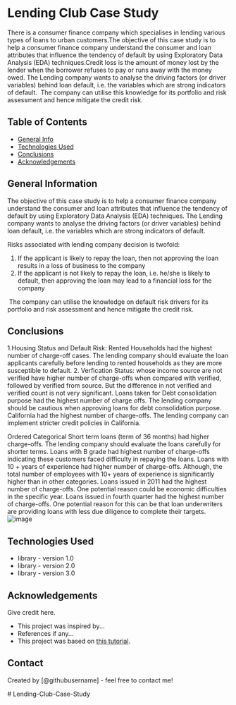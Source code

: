 # Lending Club Case Study
There is a consumer finance company which specialises in lending various types of loans to urban customers.The objective of this case study is to help a consumer finance company understand the consumer and loan attributes that influence the tendency of default by using Exploratory Data Analysis (EDA) techniques.Credit loss is the amount of money lost by the lender when the borrower refuses to pay or runs away with the money owed. 
The Lending company wants to analyse the driving factors (or driver variables) behind loan default, i.e. the variables which are strong indicators of default.  The company can utilise this knowledge for its portfolio and risk assessment and hence mitigate the credit risk. 

## Table of Contents
* [General Info](#general-information)
* [Technologies Used](#technologies-used)
* [Conclusions](#conclusions)
* [Acknowledgements](#acknowledgements)

## General Information
The objective of this case study is to help a consumer finance company understand the consumer and loan attributes that influence the tendency of default by using Exploratory Data Analysis (EDA) techniques.
The Lending company wants to analyse the driving factors (or driver variables) behind loan default, i.e. the variables which are strong indicators of default. 

Risks associated with lending company decision is twofold:
1. If the applicant is likely to repay the loan, then not approving the loan results in a loss of business to the company
2. If the applicant is not likely to repay the loan, i.e. he/she is likely to default, then approving the loan may lead to a financial loss for the company

 The company can utilise the knowledge on default risk drivers for its portfolio and risk assessment and hence mitigate the credit risk. 

## Conclusions
1.Housing Status and Default Risk: Rented Households had the highest number of charge-off cases. The lending company should evaluate the loan applicants carefully before lending to rented households as they are more susceptible to default.
2. Verfication Status: whose income source are not verified have higher number of charge-offs when compared with verified, followed by verified from source. But the difference in not verified and verified count is not very significant.
Loans taken for Debt consolidation purpose had the highest number of charge offs. The lending company should be cautious when approving loans for debt consolidation purpose.
 California had the highest number of charge-offs. The lending company can implement stricter credit policies in California.

Ordered Categorical
Short term loans (term of 36 months) had higher charge-offs. The lending company should evaluate the loans carefully for shorter terms.
Loans with B grade had highest number of charge-offs indicating these customers faced difficulty in repaying the loans.
Loans with 10 + years of experience had higher number of charge-offs. Although, the total number of employees with 10+ years of experience is significantly higher than in other categories.
Loans issued in 2011 had the highest number of charge-offs. One potential reason could be economic difficulties in the specific year.
 Loans issued in fourth quarter had the highest number of charge-offs. One potential reason for this can be that loan underwriters are providing loans with less due diligence to complete their targets. 
![image](https://github.com/user-attachments/assets/08949e82-752e-47eb-a8d9-e1aaa3a66511)


## Technologies Used
- library - version 1.0
- library - version 2.0
- library - version 3.0

<!-- As the libraries versions keep on changing, it is recommended to mention the version of library used in this project -->

## Acknowledgements
Give credit here.
- This project was inspired by...
- References if any...
- This project was based on [this tutorial](https://www.example.com).


## Contact
Created by [@githubusername] - feel free to contact me!


<!-- Optional -->
<!-- ## License -->
<!-- This project is open source and available under the [... License](). -->

<!-- You don't have to include all sections - just the one's relevant to your project --># Lending-Club-Case-Study

